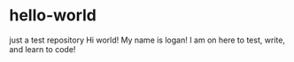 # hello-world
just a test repository
Hi world! My name is logan! I am on here to test, write, and learn to code!
